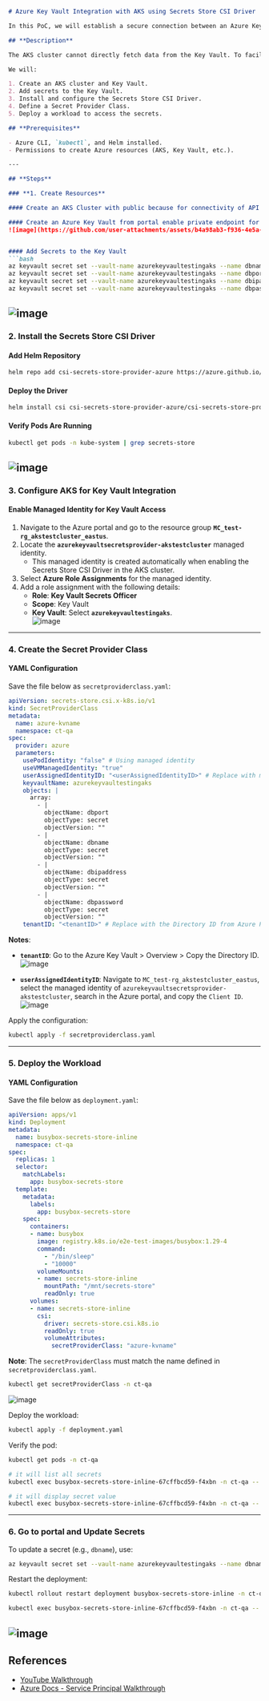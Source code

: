 ```markdown
# Azure Key Vault Integration with AKS using Secrets Store CSI Driver

In this PoC, we will establish a secure connection between an Azure Key Vault and an AKS cluster to access secrets like `dbname`, `dbport`, `dbipaddress`, and `dbpassword`. 

## **Description**

The AKS cluster cannot directly fetch data from the Key Vault. To facilitate access, we enable the CSI driver and configure a Secret Provider Class. This configuration defines Key Vault details, and a managed identity is used to authenticate the connection. 

We will:

1. Create an AKS cluster and Key Vault.
2. Add secrets to the Key Vault.
3. Install and configure the Secrets Store CSI Driver.
4. Define a Secret Provider Class.
5. Deploy a workload to access the secrets.

## **Prerequisites**

- Azure CLI, `kubectl`, and Helm installed.
- Permissions to create Azure resources (AKS, Key Vault, etc.).

---

## **Steps**

### **1. Create Resources**

#### Create an AKS Cluster with public because for connectivity of API server - key vault will be private 

#### Create an Azure Key Vault from portal enable private endpoint for select both should be in same vnet aks and key vault
![image](https://github.com/user-attachments/assets/b4a98ab3-f936-4e5a-85e1-01bac03d6acf)


#### Add Secrets to the Key Vault
```bash
az keyvault secret set --vault-name azurekeyvaultestingaks --name dbname --value "dbnamevalue"
az keyvault secret set --vault-name azurekeyvaultestingaks --name dbport --value "5432"
az keyvault secret set --vault-name azurekeyvaultestingaks --name dbipaddress --value "192.168.1.1"
az keyvault secret set --vault-name azurekeyvaultestingaks --name dbpassword --value "securepassword"

```
![image](https://github.com/user-attachments/assets/8bac3007-164d-4b73-ab0a-b22fd88c6897)
---

### **2. Install the Secrets Store CSI Driver**

#### Add Helm Repository
```bash
helm repo add csi-secrets-store-provider-azure https://azure.github.io/secrets-store-csi-driver-provider-azure/charts
```

#### Deploy the Driver
```bash
helm install csi csi-secrets-store-provider-azure/csi-secrets-store-provider-azure
```

#### Verify Pods Are Running
```bash
kubectl get pods -n kube-system | grep secrets-store
```
![image](https://github.com/user-attachments/assets/d929023d-4288-4b09-bc6b-b74835d7b6f4)
---
### **3. Configure AKS for Key Vault Integration**

#### Enable Managed Identity for Key Vault Access  

1. Navigate to the Azure portal and go to the resource group **`MC_test-rg_akstestcluster_eastus`**.  
2. Locate the **`azurekeyvaultsecretsprovider-akstestcluster`** managed identity.  
   - This managed identity is created automatically when enabling the Secrets Store CSI Driver in the AKS cluster.  
3. Select **Azure Role Assignments** for the managed identity.  
4. Add a role assignment with the following details:  
   - **Role**: **Key Vault Secrets Officer**  
   - **Scope**: Key Vault  
   - **Key Vault**: Select **`azurekeyvaultestingaks`**.  
![image](https://github.com/user-attachments/assets/29c203e9-7e42-42c4-add7-89fc753bee30)

---

### **4. Create the Secret Provider Class**

#### YAML Configuration
Save the file below as `secretproviderclass.yaml`:

```yaml
apiVersion: secrets-store.csi.x-k8s.io/v1
kind: SecretProviderClass
metadata:
  name: azure-kvname
  namespace: ct-qa
spec:
  provider: azure
  parameters:
    usePodIdentity: "false" # Using managed identity
    useVMManagedIdentity: "true"
    userAssignedIdentityID: "<userAssignedIdentityID>" # Replace with managed identity Client ID
    keyvaultName: azurekeyvaultestingaks
    objects: |
      array:
        - |
          objectName: dbport
          objectType: secret
          objectVersion: ""
        - |
          objectName: dbname
          objectType: secret
          objectVersion: ""
        - |
          objectName: dbipaddress
          objectType: secret
          objectVersion: ""
        - |
          objectName: dbpassword
          objectType: secret
          objectVersion: ""
    tenantID: "<tenantID>" # Replace with the Directory ID from Azure Portal
```

**Notes**:
- **`tenantID`**: Go to the Azure Key Vault > Overview > Copy the Directory ID.
![image](https://github.com/user-attachments/assets/c7f3d1f0-d99a-4a9c-a2b9-1f833745f322)


- **`userAssignedIdentityID`**: Navigate to `MC_test-rg_akstestcluster_eastus`, select the managed identity of `azurekeyvaultsecretsprovider-akstestcluster`, search in the Azure portal, and copy the `Client ID`.
![image](https://github.com/user-attachments/assets/5f3658d5-5fe8-4cd7-af0f-d375603fa97b)



Apply the configuration:
```bash
kubectl apply -f secretproviderclass.yaml
```

---

### **5. Deploy the Workload**

#### YAML Configuration
Save the file below as `deployment.yaml`:

```yaml
apiVersion: apps/v1
kind: Deployment
metadata:
  name: busybox-secrets-store-inline
  namespace: ct-qa
spec:
  replicas: 1
  selector:
    matchLabels:
      app: busybox-secrets-store
  template:
    metadata:
      labels:
        app: busybox-secrets-store
    spec:
      containers:
      - name: busybox
        image: registry.k8s.io/e2e-test-images/busybox:1.29-4
        command:
          - "/bin/sleep"
          - "10000"
        volumeMounts:
        - name: secrets-store-inline
          mountPath: "/mnt/secrets-store"
          readOnly: true
      volumes:
      - name: secrets-store-inline
        csi:
          driver: secrets-store.csi.k8s.io
          readOnly: true
          volumeAttributes:
            secretProviderClass: "azure-kvname"
```

**Note**: The `secretProviderClass` must match the name defined in `secretproviderclass.yaml`.
```bash
kubectl get secretProviderClass -n ct-qa
```
![image](https://github.com/user-attachments/assets/42f1b247-0c1f-4210-88b5-7884663e9e3e)



Deploy the workload:
```bash
kubectl apply -f deployment.yaml
```

Verify the pod:
```bash
kubectl get pods -n ct-qa

# it will list all secrets
kubectl exec busybox-secrets-store-inline-67cffbcd59-f4xbn -n ct-qa -- ls /mnt/secrets-store 

# it will display secret value
kubectl exec busybox-secrets-store-inline-67cffbcd59-f4xbn -n ct-qa -- cat /mnt/secrets-store/dbname

```

---

### **6. Go to portal and Update Secrets**

To update a secret (e.g., `dbname`), use:
```bash
az keyvault secret set --vault-name azurekeyvaultestingaks --name dbname --value "devdb"
```

Restart the deployment:
```bash
kubectl rollout restart deployment busybox-secrets-store-inline -n ct-qa

kubectl exec busybox-secrets-store-inline-67cffbcd59-f4xbn -n ct-qa -- cat /mnt/secrets-store/dbname
```
![image](https://github.com/user-attachments/assets/8639e90e-890b-40ba-84da-b4db268c526a)
---

## **References**

- [YouTube Walkthrough](https://youtu.be/8l9LRcUw3pA?si=aO7e1jqjTcQH6T3w)
- [Azure Docs - Service Principal Walkthrough](https://azure.github.io/secrets-store-csi-driver-provider-azure/docs/demos/standard-walkthrough/)

